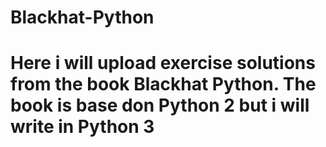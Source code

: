 # Blackhat-Python

# Here i will upload exercise solutions from the book Blackhat Python. The book is base don Python 2 but i will write in Python 3

